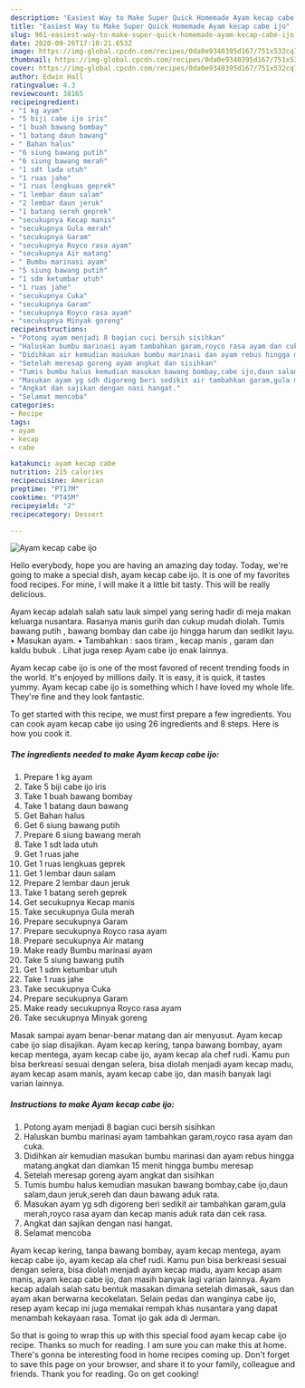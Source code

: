 ```yaml
---
description: "Easiest Way to Make Super Quick Homemade Ayam kecap cabe ijo"
title: "Easiest Way to Make Super Quick Homemade Ayam kecap cabe ijo"
slug: 961-easiest-way-to-make-super-quick-homemade-ayam-kecap-cabe-ijo
date: 2020-09-26T17:10:21.653Z
image: https://img-global.cpcdn.com/recipes/0da0e9340395d167/751x532cq70/ayam-kecap-cabe-ijo-foto-resep-utama.jpg
thumbnail: https://img-global.cpcdn.com/recipes/0da0e9340395d167/751x532cq70/ayam-kecap-cabe-ijo-foto-resep-utama.jpg
cover: https://img-global.cpcdn.com/recipes/0da0e9340395d167/751x532cq70/ayam-kecap-cabe-ijo-foto-resep-utama.jpg
author: Edwin Hall
ratingvalue: 4.3
reviewcount: 38165
recipeingredient:
- "1 kg ayam"
- "5 biji cabe ijo iris"
- "1 buah bawang bombay"
- "1 batang daun bawang"
- " Bahan halus"
- "6 siung bawang putih"
- "6 siung bawang merah"
- "1 sdt lada utuh"
- "1 ruas jahe"
- "1 ruas lengkuas geprek"
- "1 lembar daun salam"
- "2 lembar daun jeruk"
- "1 batang sereh geprek"
- "secukupnya Kecap manis"
- "secukupnya Gula merah"
- "secukupnya Garam"
- "secukupnya Royco rasa ayam"
- "secukupnya Air matang"
- " Bumbu marinasi ayam"
- "5 siung bawang putih"
- "1 sdm ketumbar utuh"
- "1 ruas jahe"
- "secukupnya Cuka"
- "secukupnya Garam"
- "secukupnya Royco rasa ayam"
- "secukupnya Minyak goreng"
recipeinstructions:
- "Potong ayam menjadi 8 bagian cuci bersih sisihkan"
- "Haluskan bumbu marinasi ayam tambahkan garam,royco rasa ayam dan cuka."
- "Didihkan air kemudian masukan bumbu marinasi dan ayam rebus hingga matang.angkat dan diamkan 15 menit hingga bumbu meresap"
- "Setelah meresap goreng ayam angkat dan sisihkan"
- "Tumis bumbu halus kemudian masukan bawang bombay,cabe ijo,daun salam,daun jeruk,sereh dan daun bawang aduk rata."
- "Masukan ayam yg sdh digoreng beri sedikit air tambahkan garam,gula merah,royco rasa ayam dan kecap manis aduk rata dan cek rasa."
- "Angkat dan sajikan dengan nasi hangat."
- "Selamat mencoba"
categories:
- Recipe
tags:
- ayam
- kecap
- cabe

katakunci: ayam kecap cabe 
nutrition: 215 calories
recipecuisine: American
preptime: "PT17M"
cooktime: "PT45M"
recipeyield: "2"
recipecategory: Dessert

---
```



![Ayam kecap cabe ijo](https://img-global.cpcdn.com/recipes/0da0e9340395d167/751x532cq70/ayam-kecap-cabe-ijo-foto-resep-utama.jpg)

Hello everybody, hope you are having an amazing day today. Today, we're going to make a special dish, ayam kecap cabe ijo. It is one of my favorites food recipes. For mine, I will make it a little bit tasty. This will be really delicious.

Ayam kecap adalah salah satu lauk simpel yang sering hadir di meja makan keluarga nusantara. Rasanya manis gurih dan cukup mudah diolah. Tumis bawang putih , bawang bombay dan cabe ijo hingga harum dan sedikit layu. • Masukan ayam. • Tambahkan : saos tiram , kecap manis , garam dan kaldu bubuk . Lihat juga resep Ayam cabe ijo enak lainnya.

Ayam kecap cabe ijo is one of the most favored of recent trending foods in the world. It's enjoyed by millions daily. It is easy, it is quick, it tastes yummy. Ayam kecap cabe ijo is something which I have loved my whole life. They're fine and they look fantastic.


To get started with this recipe, we must first prepare a few ingredients. You can cook ayam kecap cabe ijo using 26 ingredients and 8 steps. Here is how you cook it.

<!--inarticleads1-->

##### The ingredients needed to make Ayam kecap cabe ijo:

1. Prepare 1 kg ayam
1. Take 5 biji cabe ijo iris
1. Take 1 buah bawang bombay
1. Take 1 batang daun bawang
1. Get  Bahan halus
1. Get 6 siung bawang putih
1. Prepare 6 siung bawang merah
1. Take 1 sdt lada utuh
1. Get 1 ruas jahe
1. Get 1 ruas lengkuas geprek
1. Get 1 lembar daun salam
1. Prepare 2 lembar daun jeruk
1. Take 1 batang sereh geprek
1. Get secukupnya Kecap manis
1. Take secukupnya Gula merah
1. Prepare secukupnya Garam
1. Prepare secukupnya Royco rasa ayam
1. Prepare secukupnya Air matang
1. Make ready  Bumbu marinasi ayam
1. Take 5 siung bawang putih
1. Get 1 sdm ketumbar utuh
1. Take 1 ruas jahe
1. Take secukupnya Cuka
1. Prepare secukupnya Garam
1. Make ready secukupnya Royco rasa ayam
1. Take secukupnya Minyak goreng


Masak sampai ayam benar-benar matang dan air menyusut. Ayam kecap cabe ijo siap disajikan. Ayam kecap kering, tanpa bawang bombay, ayam kecap mentega, ayam kecap cabe ijo, ayam kecap ala chef rudi. Kamu pun bisa berkreasi sesuai dengan selera, bisa diolah menjadi ayam kecap madu, ayam kecap asam manis, ayam kecap cabe ijo, dan masih banyak lagi varian lainnya. 

<!--inarticleads2-->

##### Instructions to make Ayam kecap cabe ijo:

1. Potong ayam menjadi 8 bagian cuci bersih sisihkan
1. Haluskan bumbu marinasi ayam tambahkan garam,royco rasa ayam dan cuka.
1. Didihkan air kemudian masukan bumbu marinasi dan ayam rebus hingga matang.angkat dan diamkan 15 menit hingga bumbu meresap
1. Setelah meresap goreng ayam angkat dan sisihkan
1. Tumis bumbu halus kemudian masukan bawang bombay,cabe ijo,daun salam,daun jeruk,sereh dan daun bawang aduk rata.
1. Masukan ayam yg sdh digoreng beri sedikit air tambahkan garam,gula merah,royco rasa ayam dan kecap manis aduk rata dan cek rasa.
1. Angkat dan sajikan dengan nasi hangat.
1. Selamat mencoba


Ayam kecap kering, tanpa bawang bombay, ayam kecap mentega, ayam kecap cabe ijo, ayam kecap ala chef rudi. Kamu pun bisa berkreasi sesuai dengan selera, bisa diolah menjadi ayam kecap madu, ayam kecap asam manis, ayam kecap cabe ijo, dan masih banyak lagi varian lainnya. Ayam kecap adalah salah satu bentuk masakan dimana setelah dimasak, saus dan ayam akan berwarna kecokelatan. Selain pedas dan wanginya cabe ijo, resep ayam kecap ini juga memakai rempah khas nusantara yang dapat menambah kekayaan rasa. Tomat ijo gak ada di Jerman. 

So that is going to wrap this up with this special food ayam kecap cabe ijo recipe. Thanks so much for reading. I am sure you can make this at home. There's gonna be interesting food in home recipes coming up. Don't forget to save this page on your browser, and share it to your family, colleague and friends. Thank you for reading. Go on get cooking!
